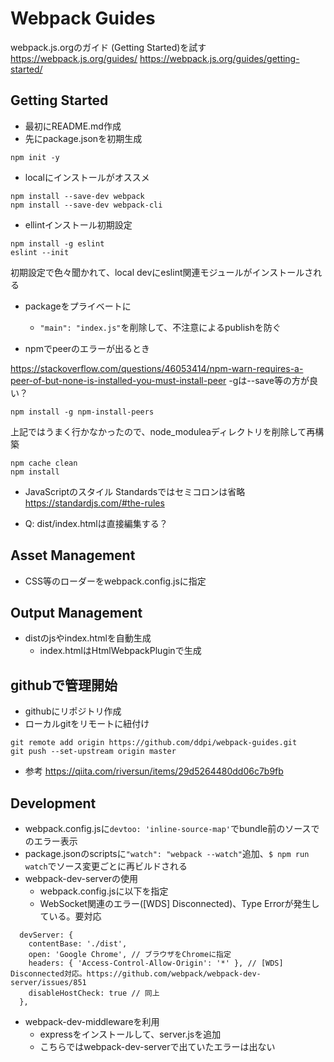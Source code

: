 # Webpack Guides

webpack.js.orgのガイド (Getting Started)を試す https://webpack.js.org/guides/
https://webpack.js.org/guides/getting-started/


## Getting Started

* 最初にREADME.md作成
* 先にpackage.jsonを初期生成
```
npm init -y
```

* localにインストールがオススメ
```
npm install --save-dev webpack
npm install --save-dev webpack-cli
```
* ellintインストール初期設定
```
npm install -g eslint
eslint --init
```
初期設定で色々聞かれて、local devにeslint関連モジュールがインストールされる

* packageをプライベートに
  *  `"main": "index.js"`を削除して、不注意によるpublishを防ぐ

* npmでpeerのエラーが出るとき

https://stackoverflow.com/questions/46053414/npm-warn-requires-a-peer-of-but-none-is-installed-you-must-install-peer
  -gは--save等の方が良い？
```
npm install -g npm-install-peers
```
上記ではうまく行かなかったので、node_moduleaディレクトリを削除して再構築
```
npm cache clean
npm install
```

* JavaScriptのスタイル
  Standardsではセミコロンは省略
  https://standardjs.com/#the-rules

* Q: dist/index.htmlは直接編集する？

## Asset Management
* CSS等のローダーをwebpack.config.jsに指定

## Output Management
* distのjsやindex.htmlを自動生成
  * index.htmlはHtmlWebpackPluginで生成

## githubで管理開始
* githubにリポジトリ作成
* ローカルgitをリモートに紐付け

```
git remote add origin https://github.com/ddpi/webpack-guides.git
git push --set-upstream origin master
```
* 参考 https://qiita.com/riversun/items/29d5264480dd06c7b9fb

## Development
* webpack.config.jsに`devtoo: 'inline-source-map'`でbundle前のソースでのエラー表示
* package.jsonのscriptsに`"watch": "webpack --watch"`追加、`$ npm run watch`でソース変更ごとに再ビルドされる
* webpack-dev-serverの使用
  * webpack.config.jsに以下を指定
  * WebSocket関連のエラー([WDS] Disconnected)、Type Errorが発生している。要対応
```
  devServer: {
    contentBase: './dist',
    open: 'Google Chrome', // ブラウザをChromeに指定
    headers: { 'Access-Control-Allow-Origin': '*' }, // [WDS] Disconnected対応。https://github.com/webpack/webpack-dev-server/issues/851
    disableHostCheck: true // 同上
  },
```
* webpack-dev-middlewareを利用
  * expressをインストールして、server.jsを追加
  * こちらではwebpack-dev-serverで出ていたエラーは出ない